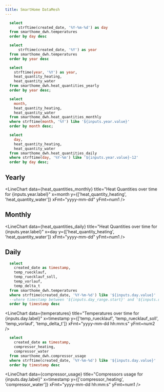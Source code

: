```yaml
---
title: SmartHome DataMesh
---
```


```sql days
  select
      strftime(created_date, '%Y-%m-%d') as day
  from smarthome_dwh.temperatures
  order by day desc
```

```sql years
  select
      strftime(created_date, '%Y') as year
  from smarthome_dwh.temperatures
  order by year desc
```

```sql heat_quantities_yearly
  select 
    strftime(year, '%Y') as year,
    heat_quantity_heating,
    heat_quantity_water
  from smarthome_dwh.heat_quantities_yearly
  order by year desc;
```

```sql heat_quantities_monthly
  select 
    month,
    heat_quantity_heating,
    heat_quantity_water
  from smarthome_dwh.heat_quantities_monthly
  where strftime(month, '%Y') like '${inputs.year.value}'
  order by month desc;
```

```sql heat_quantities_daily
  select 
    day,
    heat_quantity_heating,
    heat_quantity_water
  from smarthome_dwh.heat_quantities_daily
  where strftime(day, '%Y-%m') like '${inputs.year.value}-12'
  order by day desc;
```
<LastRefreshed/>


## Yearly

<Dropdown data={years} name=year value=year>
</Dropdown>

<LineBreak/>

<BigValue 
  data={heat_quantities_yearly} 
  value=heat_quantity_heating
  fmt=num2
/>

<BigValue 
  data={heat_quantities_yearly} 
  value=heat_quantity_water
  fmt=num2
/>

<Grid cols=2>
<BarChart 
    data={heat_quantities_yearly}
    title="Heat Quantities over time for {inputs.year.label}"
    x=year
    y=heat_quantity_heating
    xFmt=yyyy
/>

<BarChart 
    data={heat_quantities_yearly}
    title="Heat Quantities over time for {inputs.year.label}"
    x=year
    y=heat_quantity_water
    xFmt=yyyy
/>
</Grid>

<LineChart
    data={heat_quantities_monthly}
    title="Heat Quantities over time for {inputs.year.label}"
    x=month
    y={['heat_quantity_heating', 'heat_quantity_water']}
    xFmt="yyyy-mm-dd"
    yFmt=num1
/>

## Monthly

<BigValue 
  data={heat_quantities_monthly} 
  value=heat_quantity_heating
  sparkline=month
  fmt=num2
/>

<BigValue 
  data={heat_quantities_monthly} 
  value=heat_quantity_water
  sparkline=month
  fmt=num2
/>

<LineChart
    data={heat_quantities_daily}
    title="Heat Quantities over time for {inputs.year.label}"
    x=day
    y={['heat_quantity_heating', 'heat_quantity_water']}
    xFmt="yyyy-mm-dd"
    yFmt=num1
/>

## Daily

<Dropdown data={days} name=day value=day>
</Dropdown>

<DateRange
    name=day_range
    data={days}
    dates=day
/>

<LineBreak/>

<BigValue 
  data={heat_quantities_daily} 
  value=heat_quantity_heating
  sparkline=day
  fmt=num2
/>

<BigValue 
  data={heat_quantities_daily} 
  value=heat_quantity_water
  sparkline=day
  fmt=num2
/>

```sql temperatures
  select 
    created_date as timestamp,
    temp_ruecklauf,
    temp_ruecklauf_soll,
    temp_vorlauf,
    temp_delta_t
  from smarthome_dwh.temperatures
  where strftime(created_date, '%Y-%m-%d') like '${inputs.day.value}'
  --where timestamp between '${inputs.day_range.start}' and '${inputs.day_range.end}'
  order by timestamp desc
```

<LineChart
    data={temperatures}
    title="Temperatures over time for {inputs.day.label}"
    x=timestamp
    y={['temp_ruecklauf', 'temp_ruecklauf_soll', 'temp_vorlauf', 'temp_delta_t']}
    xFmt="yyyy-mm-dd hh:mm:s"
    yFmt=num2
/>

```sql compressor_usage
  select 
    created_date as timestamp,
    compressor_heating,
    compressor_water
  from smarthome_dwh.compressor_usage
  where strftime(created_date, '%Y-%m-%d') like '${inputs.day.value}'
  order by timestamp desc
```

<LineChart
    data={compressor_usage}
    title="Compressors usage for {inputs.day.label}"
    x=timestamp
    y={['compressor_heating', 'compressor_water']}
    xFmt="yyyy-mm-dd hh:mm:s"
    yFmt=num1
/>
